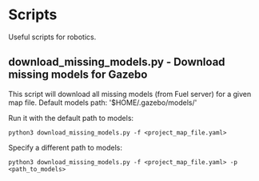 # Scripts
Useful scripts for robotics.

## download_missing_models.py - Download missing models for Gazebo
This script will download all missing models (from Fuel server) for a given map file.
Default models path: '$HOME/.gazebo/models/'

Run it with the default path to models:
```shell
python3 download_missing_models.py -f <project_map_file.yaml>
```

Specify a different path to models:
```shell
python3 download_missing_models.py -f <project_map_file.yaml> -p <path_to_models>
``` 
